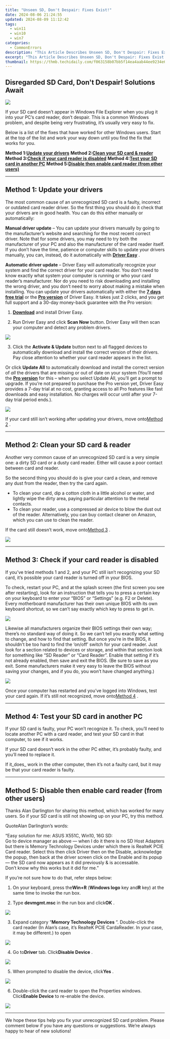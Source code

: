 ```yaml
---
title: "Unseen SD, Don't Despair: Fixes Exist!"
date: 2024-08-06 21:24:55
updated: 2024-08-09 11:12:42
tags:
  - win11
  - win10
  - win7
categories:
  - CommonErrors
description: "This Article Describes Unseen SD, Don't Despair: Fixes Exist!"
excerpt: "This Article Describes Unseen SD, Don't Despair: Fixes Exist!"
thumbnail: https://thmb.techidaily.com/f063158b07bb5f14ea4aab44ee9234e61e405ad94aec937242bb379ea450f563.jpg
---
```


## Disregarded SD Card, Don't Despair! Solutions Await

![](https://images.drivereasy.com/wp-content/uploads/2018/12/img_5c19afef32a4d.png)

 If your SD card doesn’t appear in Windows File Explorer when you plug it into your PC’s card reader, don’t despair. This is a common Windows problem, and despite being very frustrating, it’s usually very easy to fix.

 Below is a list of the fixes that have worked for other Windows users. Start at the top of the list and work your way down until you find the fix that works for you.

 **Method 1:[Update your drivers](#1)**
 **Method 2:[Clean your SD card & reader](#2)**
 **Method 3:[Check if your card reader is disabled](#3)**
 **Method 4:[Test your SD card in another PC](#4)**
 **Method 5:[Disable then enable card reader (from other users)](#method5)**

---

## Method 1: Update your drivers

 The most common cause of an unrecognized SD card is a faulty, incorrect or outdated card reader driver. So the first thing you should do it check that your drivers are in good health. You can do this either manually or automatically:

**Manual driver update** – You can update your drivers manually by going to the manufacturer’s website and searching for the most recent correct driver. Note that for some drivers, you may need to try both the manufacturer of your PC and also the manufacturer of the card reader itself. If you don’t have the time, patience or computer skills to update your drivers manually, you can, instead, do it automatically with **[Driver Easy](https://tools.techidaily.com/drivereasy/download/)**  .

**Automatic driver update** – Driver Easy will automatically recognize your system and find the correct driver for your card reader. You don’t need to know exactly what system your computer is running or who your card reader’s manufacturer. Nor do you need to risk downloading and installing the wrong driver, and you don’t need to worry about making a mistake when installing.  You can update your drivers automatically with either the [**7 days free trial**](https://tools.techidaily.com/drivereasy/download/) or the [**Pro version**](https://tools.techidaily.com/drivereasy/download/) of Driver Easy. It takes just 2 clicks, and you get full support and a 30-day money-back guarantee with the Pro version:

 1) **[Download](https://tools.techidaily.com/drivereasy/download/)**   and install Driver Easy.

 2) Run Driver Easy and click **Scan Now**   button. Driver Easy will then scan your computer and detect any problem drivers.

![](https://www.drivereasy.com/wp-content/uploads/2018/12/scan-1200x840.jpg)

 3) Click the **Activate & Update** button next to all flagged devices to automatically download and install the correct version of their drivers. Pay close attention to whether your card reader appears in the list.

 Or click **Update All**  to automatically download and install the correct version of _all_   the drivers that are missing or out of date on your system (You’ll need the **[Pro version](https://tools.techidaily.com/drivereasy/download/)**  for this – when you select Update All, you’ll get a prompt to upgrade. If you’re not prepared to purchase the Pro version yet, Driver Easy provides a 7-day trial at no cost, granting access to all Pro features like fast downloads and easy installation. No charges will occur until after your 7-day trial period ends.).

![](https://www.drivereasy.com/wp-content/uploads/2015/08/Realtek-USB-3.0-Card-Read.jpg)

 If your card still isn’t working after updating your drivers, move onto[Method 2](https://zonlipartnershipprogram.pxf.io/b0rbxy) .

---

## Method 2: Clean your SD card & reader

 Another very common cause of an unrecognized SD card is a very simple one: a dirty SD card or a dusty card reader. Either will cause a poor contact between card and reader.

 So the second thing you should do is give your card a clean, and remove any dust from the reader, then try the card again.

* To clean your card, dip a cotton cloth in a little alcohol or water, and lightly wipe the dirty area, paying particular attention to the metal contacts.
* To clean your reader, use a compressed air device to blow the dust out of the reader. Alternatively, you can buy contact cleaner on Amazon, which you can use to clean the reader.

 If the card still doesn’t work, move onto[Method 3](#3) .

![](https://images.drivereasy.com/wp-content/uploads/2017/11/img_5a0a50eeaca64.jpg)

---

## Method 3: Check if your card reader is disabled

 If you’ve tried methods 1 and 2, and your PC still isn’t recognizing your SD card, it’s possible your card reader is turned off in your BIOS.

 To check, restart your PC, and at the splash screen (the first screen you see after restarting), look for an instruction that tells you to press a certain key on your keyboard to enter your “BIOS” or “Settings” (e.g. F2 or Delete). Every motherboard manufacturer has their own unique BIOS with its own keyboard shortcut, so we can’t say exactly which key to press to get in.

![](https://images.drivereasy.com/wp-content/uploads/2017/11/img_5a051c4cb26bf.jpg)

 Likewise all manufacturers organize their BIOS settings their own way; there’s no standard way of doing it. So we can’t tell you exactly what setting to change, and how to find that setting. But once you’re in the BIOS, it shouldn’t be too hard to find the ‘on/off’ switch for your card reader. Just look for a section related to devices or storage, and within that section look for something like “SD Reader” or “Card Reader”. Enable that setting if it’s not already enabled, then save and exit the BIOS. (Be sure to save as you exit. Some manufacturers make it very easy to leave the BIOS without saving your changes, and if you do, you won’t have changed anything.)

![](https://images.drivereasy.com/wp-content/uploads/2017/11/img_5a051c7dcd812.jpg)

 Once your computer has restarted and you’ve logged into Windows, test your card again. If it’s still not recognized, move onto[Method 4](https://pish-posh-baby.sjv.io/g1jg15) .

---

## Method 4: Test your SD card in another PC

 If your SD card is faulty, your PC won’t recognize it. To check, you’ll need to locate another PC with a card reader, and test your SD card in that computer, to see if it works.

 If your SD card doesn’t work in the other PC either, it’s probably faulty, and you’ll need to replace it.

 If it_does_ work in the other computer, then it’s not a faulty card, but it may be that your card reader is faulty.

---

## Method 5: Disable then enable card reader (from other users)

 Thanks Alan Darlington for sharing this method, which has worked for many users. So if your SD card is still not showing up on your PC, try this method.

 QuoteAlan Darlington’s words:

 “Easy solution for me: ASUS X551C, Win10, 16G SD:  
 Go to device manager as above — when I do it there is no SD Host Adapters but there is Memory Technology Devices under which there is RealteK PCIE Card reader. Select this then click Driver then on the Disable, acknowledge the popup, then back at the driver screen click on the Enable and its popup — the SD card now appears as it did previously & is accessable.  
 Don’t know why this works but it did for me.”

If you’re not sure how to do that, refer steps below:

 1) On your keyboard, press the**Win+R** (**Windows logo** key and**R** key) at the same time to invoke the run box.

 2) Type **devmgmt.msc** in the run box and click**OK** .

![](https://images.drivereasy.com/wp-content/uploads/2018/01/win-11-run-command-device-manager.jpg)

 3) Expand category “**Memory Technology Devices** “. Double-click the card reader (In Alan’s case, it’s RealteK PCIE CardaReader. In your case, it may be different.) to open

![](https://images.drivereasy.com/wp-content/uploads/2017/12/img_5a37954379bfc.png)

 4) Go to**Driver** tab. Click**Disable Device** .

![](https://images.drivereasy.com/wp-content/uploads/2017/12/img_5a3795ccae49c.png)

 5) When prompted to disable the device, click**Yes** .

![](https://images.drivereasy.com/wp-content/uploads/2017/12/img_5a3798a978d8d.png)

 6) Double-click the card reader to open the Properties windows. Click**Enable Device** to re-enable the device.

![](https://images.drivereasy.com/wp-content/uploads/2017/12/img_5a3799136c9a1.png)

---

 We hope these tips help you fix your unrecognized SD card problem. Please comment below if you have any questions or suggestions. We’re always happy to hear of new solutions!

<ins class="adsbygoogle"
     style="display:block"
     data-ad-format="autorelaxed"
     data-ad-client="ca-pub-7571918770474297"
     data-ad-slot="1223367746"></ins>



<ins class="adsbygoogle"
     style="display:block"
     data-ad-client="ca-pub-7571918770474297"
     data-ad-slot="8358498916"
     data-ad-format="auto"
     data-full-width-responsive="true"></ins>
